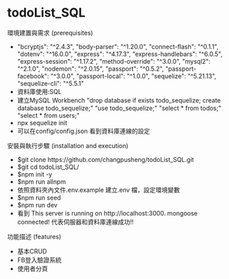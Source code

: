 # todoList_SQL

環境建置與需求 (prerequisites)
<ul>
<li>
   "bcryptjs": "^2.4.3",
    "body-parser": "^1.20.0",
    "connect-flash": "^0.1.1",
    "dotenv": "^16.0.0",
    "express": "^4.17.3",
    "express-handlebars": "^6.0.5",
    "express-session": "^1.17.2",
    "method-override": "^3.0.0",
    "mysql2": "^2.1.0",
    "nodemon": "^2.0.15",
    "passport": "^0.5.2",
    "passport-facebook": "^3.0.0",
    "passport-local": "^1.0.0",
    "sequelize": "^5.21.13",
    "sequelize-cli": "^5.5.1"
</li>
 <li>
資料庫使用:SQL
    </li>
   <li>
      建立MySQL Workbench
      "drop database if exists todo_sequelize;
create database todo_sequelize;"
      "use todo_sequelize;"
"select * from todos;"
"select * from users;"
      </li>
       <li>
       npx sequelize init
    </li>
   <li>
   可以在config/config.json 看到資料庫連線的設定
   </li>
</ul>

安裝與執行步驟 (installation and execution)
<ul>
<li>
$git clone https://github.com/changpusheng/todoList_SQL.git
</li>
<li>
$git cd  todoList_SQL/
</li>
<li>
$npm init -y
</li>
<li>
$npm run allnpm
</li>
<li>
依照資料夾內文件.env.example 建立.env 檔，設定環境變數
</li>
<li>
$npm run seed
</li>
<li>
$npm run dev
</li>
<li>
看到 
This server is running on http://localhost:3000.
mongoose connected!
代表伺服器和資料庫連線成功!!
</li>
</ul>
功能描述 (features)
<ul>
<li>
基本CRUD
</li>
<li>
FB登入驗證系統
</li>
<li>
使用者分頁
</li>
</ul>
